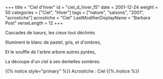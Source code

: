 +++
title = "Ciel d'hiver"
id = "ciel_d_hiver_15"
date = 2001-12-24
weight = 50
categories = ["Ciel", "Hiver"]
tags = ["nature", "saisons", "2001", "acrostiche"]
acrostiche = "Ciel"
LastModifierDisplayName = "Barbara Post"
verseLength = 12
+++

Cascades de lueurs, les cieux tout déchirés

Illuminent le blanc de pastel, gris, et d'ombres,

Et le souffle de l'arbre arbore autres pyrées,

La découpe d'un ciel à ses dentelles sombres.

{{% notice style="primary" %}}
Acrostiche : Ciel
{{% /notice %}}
